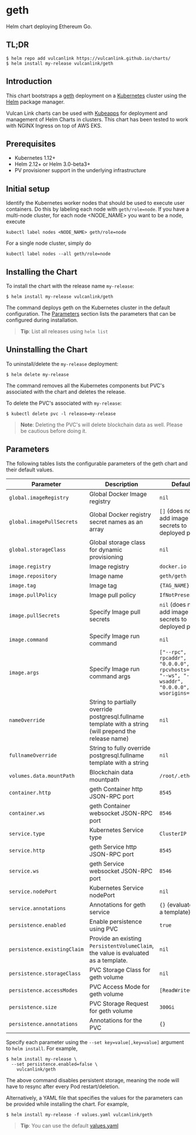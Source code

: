 # geth
Helm chart deploying Ethereum Go.

## TL;DR

```console
$ helm repo add vulcanlink https://vulcanlink.github.io/charts/
$ helm install my-release vulcanlink/geth
```

## Introduction

This chart bootstraps a [geth](https://github.com/geth/geth) deployment on a [Kubernetes](http://kubernetes.io) cluster using the [Helm](https://helm.sh) package manager.

Vulcan Link charts can be used with [Kubeapps](https://kubeapps.com/) for deployment and management of Helm Charts in clusters. This chart has been tested to work with NGINX Ingress on top of AWS EKS.

## Prerequisites

- Kubernetes 1.12+
- Helm 2.12+ or Helm 3.0-beta3+
- PV provisioner support in the underlying infrastructure

## Initial setup

Identify the Kubernetes worker nodes that should be used to execute
user containers.  Do this by labeling each node with
`geth/role=node`.  If you have a multi-node cluster, for each node <NODE_NAME>
you want to be a node, execute
```shell
kubectl label nodes <NODE_NAME> geth/role=node
```
For a single node cluster, simply do
```shell
kubectl label nodes --all geth/role=node
```

## Installing the Chart
To install the chart with the release name `my-release`:

```console
$ helm install my-release vulcanlink/geth
```

The command deploys geth on the Kubernetes cluster in the default configuration. The [Parameters](#parameters) section lists the parameters that can be configured during installation.

> **Tip**: List all releases using `helm list`

## Uninstalling the Chart

To uninstall/delete the `my-release` deployment:

```console
$ helm delete my-release
```

The command removes all the Kubernetes components but PVC's associated with the chart and deletes the release.

To delete the PVC's associated with `my-release`:

```console
$ kubectl delete pvc -l release=my-release
```

> **Note**: Deleting the PVC's will delete blockchain data as well. Please be cautious before doing it.

## Parameters

The following tables lists the configurable parameters of the geth chart and their default values.

|                   Parameter                   |                                                                                Description                                                                                |                            Default                            |
|-----------------------------------------------|---------------------------------------------------------------------------------------------------------------------------------------------------------------------------|---------------------------------------------------------------|
| `global.imageRegistry`                        | Global Docker Image registry                                                                                                                                              | `nil`                                                         |
| `global.imagePullSecrets`                     | Global Docker registry secret names as an array                                                                                                                           | `[]` (does not add image pull secrets to deployed pods)       |
| `global.storageClass`                         | Global storage class for dynamic provisioning                                                                                                                             | `nil`                                                         |
| `image.registry`                              | Image registry                                                                                                                                                            | `docker.io`                                                   |
| `image.repository`                            | Image name                                                                                                                                                                | `geth/geth`                                          |
| `image.tag`                                   | Image tag                                                                                                                                                                 | `{TAG_NAME}`                                                  |
| `image.pullPolicy`                            | Image pull policy                                                                                                                                                         | `IfNotPresent`                                                |
| `image.pullSecrets`                           | Specify Image pull secrets                                                                                                                                                | `nil` (does not add image pull secrets to deployed pods)      |
| `image.command`                               | Specify Image run command                                                                                                                                       | `nil`                                                    |
| `image.args`                                  | Specify Image run command args                                                                                                                                  | `["--rpc", "--rpcaddr", "0.0.0.0", "--rpcvhosts=*", "--ws", "--wsaddr", "0.0.0.0", "--wsorigins=*"]` |                                                      |
| `nameOverride`                                | String to partially override postgresql.fullname template with a string (will prepend the release name)                                                                   | `nil`                                                         |
| `fullnameOverride`                            | String to fully override postgresql.fullname template with a string                                                                                                       | `nil`                                                         |
| `volumes.data.mountPath`                      | Blockchain data mountpath                                                                                                                                                 | `/root/.ethereum`                                             |
| `container.http`                              | geth Container http JSON-RPC port                                                                                                                                         | `8545`                                                        |
| `container.ws`                                | geth Container websocket JSON-RPC port                                                                                                                                    | `8546`                                                        |
| `service.type`                                | Kubernetes Service type                                                                                                                                                   | `ClusterIP`                                                   |
| `service.http`                                | geth Service http JSON-RPC port                                                                                                                                           | `8545`                                                        |
| `service.ws`                                  | geth Service websocket JSON-RPC port                                                                                                                                      | `8546`                                                        |
| `service.nodePort`                            | Kubernetes Service nodePort                                                                                                                                               | `nil`                                                         |
| `service.annotations`                         | Annotations for geth service                                                                                                                                              | `{}` (evaluated as a template)                                |
| `persistence.enabled`                         | Enable persistence using PVC                                                                                                                                              | `true`                                                        |
| `persistence.existingClaim`                   | Provide an existing `PersistentVolumeClaim`, the value is evaluated as a template.                                                                                        | `nil`                                                         |
| `persistence.storageClass`                    | PVC Storage Class for geth volume                                                                                                                                   | `nil`                                                         |
| `persistence.accessModes`                     | PVC Access Mode for geth volume                                                                                                                                     | `[ReadWriteOnce]`                                             |
| `persistence.size`                            | PVC Storage Request for geth volume                                                                                                                                 | `300Gi`                                                       |
| `persistence.annotations`                     | Annotations for the PVC                                                                                                                                                   | `{}`                                                          |

Specify each parameter using the `--set key=value[,key=value]` argument to `helm install`. For example,

```console
$ helm install my-release \
  --set persistence.enabled=false \
    vulcanlink/geth
```

The above command disables persistent storage, meaning the node will have to resync after every Pod restart/deletion.

Alternatively, a YAML file that specifies the values for the parameters can be provided while installing the chart. For example,

```console
$ helm install my-release -f values.yaml vulcanlink/geth
```

> **Tip**: You can use the default [values.yaml](values.yaml)